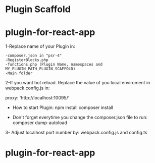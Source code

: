 # Plugin Scaffold

# plugin-for-react-app

1-Replace name of your Plugin in:

    -composer.json in "psr-4"
    -RegisterBlocks.php
    -functions.php (Plugin Name, namespaces and MY_PLUGIN_PATH_PLUGIN_SCAFFOLD)
    -Main folder

2-If you want hot reload. Replace the value of you local enviroment in webpack.config.js in:

proxy: 'http://localhost:10095/'

- How to start Plugin:
  npm install
  composer install

- Don't forget everytime you change the composer.json file to run:
  composer dump-autoload

3- Adjust localhost port number by:
webpack.config.js
and
config.ts
# plugin-for-react-app
